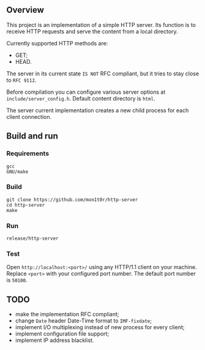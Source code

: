 ## Overview
This project is an implementation of a simple HTTP server. Its function is to
receive HTTP requests and serve the content from a local directory.

Currently supported HTTP methods are:
 - GET;
 - HEAD.

The server in its current state `IS NOT` RFC compliant, but it tries to stay
close to `RFC 9112`.

Before compilation you can configure various server options at
`include/server_config.h`. Default content directory is `html`.

The server current implementation creates a new child process for each client
connection.

## Build and run
### Requirements
```
gcc
GNU/make
```

### Build
```
git clone https://github.com/mon1t0r/http-server
cd http-server
make
```

### Run
```
release/http-server
```

### Test
Open `http://localhost:<port>/` using any HTTP/1.1 client on your
machine. Replace `<port>` with your configured port number. The default port
number is `50100`.

## TODO
 - make the implementation RFC compliant;
 - change `Date` header Date-Time format to `IMF-fixdate`;
 - implement I/O multiplexing instead of new process for every client;
 - implement configuration file support;
 - implement IP address blacklist.

